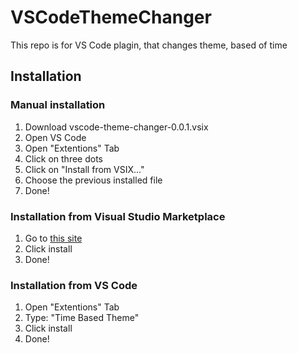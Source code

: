 # VSCodeThemeChanger
This repo is for VS Code plagin, that changes theme, based of time

## Installation
### Manual installation
1. Download vscode-theme-changer-0.0.1.vsix
2. Open VS Code
3. Open "Extentions" Tab
4. Click on three dots
5. Click on "Install from VSIX..."
6. Choose the previous installed file
7. Done!

### Installation from Visual Studio Marketplace
1. Go to [this site](https://marketplace.visualstudio.com/items?itemName=vscode-theme-changer.vscode-theme-changer&ssr=false#overview)
2. Click install
3. Done!

### Installation from VS Code
1. Open "Extentions" Tab
2. Type: "Time Based Theme"
3. Click install
4. Done!
